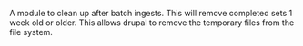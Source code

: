 A module to clean up after batch ingests.  This will remove completed sets 1 week old or older.  This allows drupal to remove the 
temporary files from the file system.